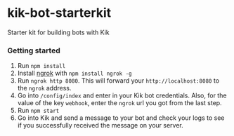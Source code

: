 # kik-bot-starterkit
Starter kit for building bots with Kik

### Getting started
1. Run `npm install`
2. Install [ngrok](https://www.npmjs.com/package/ngrok) with `npm install ngrok -g`
3. Run `ngrok http 8080`. This will forward your `http://localhost:8080` to the `ngrok` address.
4. Go into `/config/index` and enter in your Kik bot credentials. Also, for the value of the key `webhook`, enter the `ngrok` url you got from the last step. 
5. Run `npm start`
6. Go into Kik and send a message to your bot and check your logs to see if you successfully received the message on your server.
